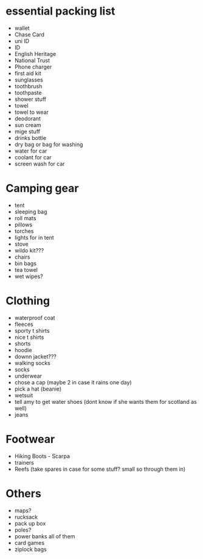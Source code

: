 # essential packing list
- wallet
-   Chase Card
-   uni ID
-   ID
-   English Heritage
-   National Trust
- Phone charger
- first aid kit
- sunglasses
- toothbrush
- toothpaste
- shower stuff
- towel
- towel to wear
- deodorant
- sun cream
- mige stuff
- drinks bottle
- dry bag or bag for washing
- water for car
- coolant for car
- screen wash for car


# Camping gear 
- tent
- sleeping bag
- roll mats
- pillows
- torches
- lights for in tent
- stove
- wildo kit???
- chairs
- bin bags
- tea towel
- wet wipes?


# Clothing
- waterproof coat
- fleeces
- sporty t shirts
- nice t shirts
- shorts
- hoodie
- downn jacket???
- walking socks
- socks
- underwear
- chose a cap (maybe 2 in case it rains one day)
- pick a hat (beanie)
- wetsuit
- tell amy to get water shoes (dont know if she wants them for scotland as well)
- jeans


# Footwear
- Hiking Boots - Scarpa
- trainers
- Reefs (take spares in case for some stuff? small so through them in)


# Others
- maps?
- rucksack
- pack up box
- poles?
- power banks all of them
- card games
- ziplock bags












